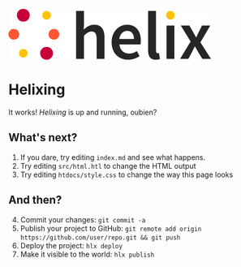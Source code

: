 ![helix-logo](./helix_logo.png) <!-- this image is served from this content repository -->

# Helixing

It works! _Helixing_ is up and running, oubien?

## What's next?

1. If you dare, try editing `index.md` and see what happens.
2. Try editing `src/html.htl` to change the HTML output
3. Try editing `htdocs/style.css` to change the way this page looks

## And then?

4. Commit your changes: `git commit -a`
5. Publish your project to GitHub: `git remote add origin https://github.com/user/repo.git && git push`
6. Deploy the project: `hlx deploy`
7. Make it visible to the world: `hlx publish`
